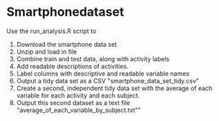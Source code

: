 # Smartphonedataset

Use the run_analysis.R script to 

1) Download the smartphone data set
2) Unzip and load in file
3) Combine train and test data, along with activity labels
4) Add readable descriptions of activities. 
5) Label columns with descriptive and readable variable names
6) Output a tidy data set as a CSV "smartphone_data_set_tidy.csv"
7) Create a second, independent tidy data set with the average of each variable for each activity and each subject.
8) Output this second dataset as a text file "average_of_each_variable_by_subject.txt""